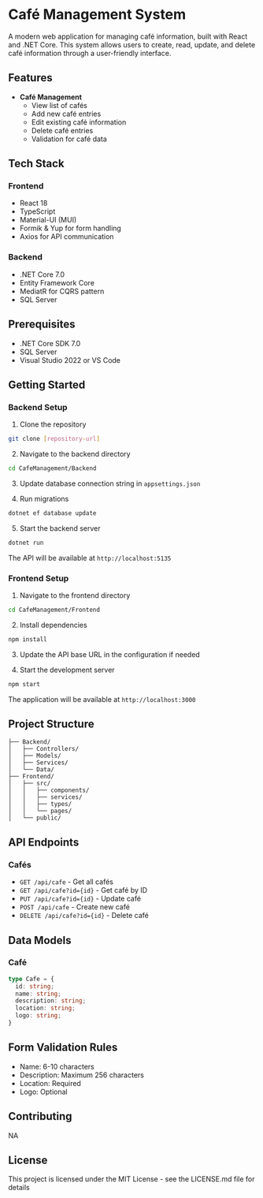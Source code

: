 # Café Management System

A modern web application for managing café information, built with React and .NET Core. This system allows users to create, read, update, and delete café information through a user-friendly interface.

## Features

- **Café Management**
  - View list of cafés
  - Add new café entries
  - Edit existing café information
  - Delete café entries
  - Validation for café data

## Tech Stack

### Frontend

- React 18
- TypeScript
- Material-UI (MUI)
- Formik & Yup for form handling
- Axios for API communication

### Backend

- .NET Core 7.0
- Entity Framework Core
- MediatR for CQRS pattern
- SQL Server

## Prerequisites

- .NET Core SDK 7.0
- SQL Server
- Visual Studio 2022 or VS Code

## Getting Started

### Backend Setup

1. Clone the repository

```bash
git clone [repository-url]
```

2. Navigate to the backend directory

```bash
cd CafeManagement/Backend
```

3. Update database connection string in `appsettings.json`

4. Run migrations

```bash
dotnet ef database update
```

5. Start the backend server

```bash
dotnet run
```

The API will be available at `http://localhost:5135`

### Frontend Setup

1. Navigate to the frontend directory

```bash
cd CafeManagement/Frontend
```

2. Install dependencies

```bash
npm install
```

3. Update the API base URL in the configuration if needed

4. Start the development server

```bash
npm start
```

The application will be available at `http://localhost:3000`

## Project Structure

```
├── Backend/
│   ├── Controllers/
│   ├── Models/
│   ├── Services/
│   └── Data/
├── Frontend/
│   ├── src/
│   │   ├── components/
│   │   ├── services/
│   │   ├── types/
│   │   └── pages/
│   └── public/
```

## API Endpoints

### Cafés

- `GET /api/cafe` - Get all cafés
- `GET /api/cafe?id={id}` - Get café by ID
- `PUT /api/cafe?id={id}` - Update café
- `POST /api/cafe` - Create new café
- `DELETE /api/cafe?id={id}` - Delete café

## Data Models

### Café

```typescript
type Cafe = {
  id: string;
  name: string;
  description: string;
  location: string;
  logo: string;
}
```

## Form Validation Rules

- Name: 6-10 characters
- Description: Maximum 256 characters
- Location: Required
- Logo: Optional

## Contributing
NA

## License

This project is licensed under the MIT License - see the LICENSE.md file for details
